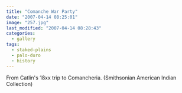 ```yaml
---
title: "Comanche War Party"
date: "2007-04-14 08:25:01"
image: "257.jpg"
last_modified: "2007-04-14 08:28:43"
categories:
  - gallery
tags:
  - staked-plains
  - palo-duro
  - history  
---
```


From Catlin's 18xx trip to Comancheria. (Smithsonian American Indian Collection)
